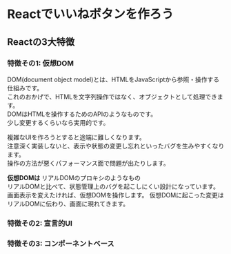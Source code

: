 # Reactでいいねボタンを作ろう
## Reactの3大特徴
### 特徴その1: 仮想DOM
DOM(document object model)とは、HTMLをJavaScriptから参照・操作する仕組みです。  
これのおかげで、HTMLを文字列操作ではなく、オブジェクトとして処理できます。  
DOMはHTMLを操作するためのAPIのようなものです。  
少し変更するくらいなら実用的です。

複雑なUIを作ろうとすると途端に難しくなります。  
注意深く実装しないと、表示や状態の変更し忘れといったバグを生みやすくなります。  
操作の方法が悪くパフォーマンス面で問題が出たりします。
  
**仮想DOMは** リアルDOMのプロキシのようなもの  
リアルDOMと比べて、状態管理上のバグを起こしにくい設計になっています。  
画面表示を変えたければ、仮想DOMを操作します。  仮想DOMに起こった変更はリアルDOMに伝わり、画面に現れてきます。
  
### 特徴その2: 宣言的UI

### 特徴その3: コンポーネントベース
